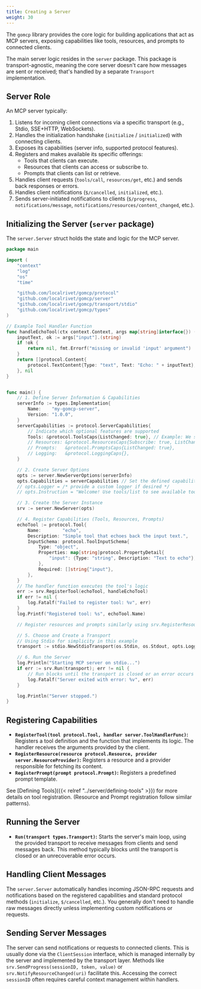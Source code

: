 ```yaml
---
title: Creating a Server
weight: 30
---
```


The `gomcp` library provides the core logic for building applications that act as MCP servers, exposing capabilities like tools, resources, and prompts to connected clients.

The main server logic resides in the `server` package. This package is transport-agnostic, meaning the core server doesn't care how messages are sent or received; that's handled by a separate `Transport` implementation.

## Server Role

An MCP server typically:

1.  Listens for incoming client connections via a specific transport (e.g., Stdio, SSE+HTTP, WebSockets).
2.  Handles the initialization handshake (`initialize` / `initialized`) with connecting clients.
3.  Exposes its capabilities (server info, supported protocol features).
4.  Registers and makes available its specific offerings:
    - Tools that clients can execute.
    - Resources that clients can access or subscribe to.
    - Prompts that clients can list or retrieve.
5.  Handles client requests (`tools/call`, `resources/get`, etc.) and sends back responses or errors.
6.  Handles client notifications (`$/cancelled`, `initialized`, etc.).
7.  Sends server-initiated notifications to clients (`$/progress`, `notifications/message`, `notifications/resources/content_changed`, etc.).

## Initializing the Server (`server` package)

The `server.Server` struct holds the state and logic for the MCP server.

```go
package main

import (
	"context"
	"log"
	"os"
	"time"

	"github.com/localrivet/gomcp/protocol"
	"github.com/localrivet/gomcp/server"
	"github.com/localrivet/gomcp/transport/stdio"
	"github.com/localrivet/gomcp/types"
)

// Example Tool Handler Function
func handleEchoTool(ctx context.Context, args map[string]interface{}) ([]protocol.Content, error) {
	inputText, ok := args["input"].(string)
	if !ok {
		return nil, fmt.Errorf("missing or invalid 'input' argument")
	}
	return []protocol.Content{
		protocol.TextContent{Type: "text", Text: "Echo: " + inputText},
	}, nil
}


func main() {
	// 1. Define Server Information & Capabilities
	serverInfo := types.Implementation{
		Name:    "my-gomcp-server",
		Version: "1.0.0",
	}
	serverCapabilities := protocol.ServerCapabilities{
		// Indicate which optional features are supported
		Tools: &protocol.ToolsCaps{ListChanged: true}, // Example: We support tool list changes
		// Resources: &protocol.ResourcesCaps{Subscribe: true, ListChanged: true},
		// Prompts:   &protocol.PromptsCaps{ListChanged: true},
		// Logging:   &protocol.LoggingCaps{},
	}

	// 2. Create Server Options
	opts := server.NewServerOptions(serverInfo)
	opts.Capabilities = serverCapabilities // Set the defined capabilities
	// opts.Logger = /* provide a custom logger if desired */
	// opts.Instruction = "Welcome! Use tools/list to see available tools." // Optional instruction sent during init

	// 3. Create the Server Instance
	srv := server.NewServer(opts)

	// 4. Register Capabilities (Tools, Resources, Prompts)
	echoTool := protocol.Tool{
		Name:        "echo",
		Description: "Simple tool that echoes back the input text.",
		InputSchema: protocol.ToolInputSchema{
			Type: "object",
			Properties: map[string]protocol.PropertyDetail{
				"input": {Type: "string", Description: "Text to echo"},
			},
			Required: []string{"input"},
		},
	}
	// The handler function executes the tool's logic
	err := srv.RegisterTool(echoTool, handleEchoTool)
	if err != nil {
		log.Fatalf("Failed to register tool: %v", err)
	}
	log.Printf("Registered tool: %s", echoTool.Name)

	// Register resources and prompts similarly using srv.RegisterResource(...) and srv.RegisterPrompt(...)

	// 5. Choose and Create a Transport
	// Using Stdio for simplicity in this example
	transport := stdio.NewStdioTransport(os.Stdin, os.Stdout, opts.Logger)

	// 6. Run the Server
	log.Println("Starting MCP server on stdio...")
	if err := srv.Run(transport); err != nil {
		// Run blocks until the transport is closed or an error occurs
		log.Fatalf("Server exited with error: %v", err)
	}

	log.Println("Server stopped.")
}

```

## Registering Capabilities

- **`RegisterTool(tool protocol.Tool, handler server.ToolHandlerFunc)`:** Registers a tool definition and the function that implements its logic. The handler receives the arguments provided by the client.
- **`RegisterResource(resource protocol.Resource, provider server.ResourceProvider)`:** Registers a resource and a provider responsible for fetching its content.
- **`RegisterPrompt(prompt protocol.Prompt)`:** Registers a predefined prompt template.

See [Defining Tools]({{< relref "../server/defining-tools" >}}) for more details on tool registration. (Resource and Prompt registration follow similar patterns).

## Running the Server

- **`Run(transport types.Transport)`:** Starts the server's main loop, using the provided transport to receive messages from clients and send messages back. This method typically blocks until the transport is closed or an unrecoverable error occurs.

## Handling Client Messages

The `server.Server` automatically handles incoming JSON-RPC requests and notifications based on the registered capabilities and standard protocol methods (`initialize`, `$/cancelled`, etc.). You generally don't need to handle raw messages directly unless implementing custom notifications or requests.

## Sending Server Messages

The server can send notifications or requests to connected clients. This is usually done via the `ClientSession` interface, which is managed internally by the server and implemented by the transport layer. Methods like `srv.SendProgress(sessionID, token, value)` or `srv.NotifyResourceChanged(uri)` facilitate this. Accessing the correct `sessionID` often requires careful context management within handlers.
